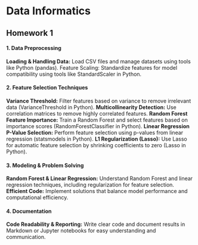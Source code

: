 # Data Informatics

## Homework 1
#### 1. Data Preprocessing
**Loading & Handling Data:** Load CSV files and manage datasets using tools like Python (pandas).
Feature Scaling: Standardize features for model compatibility using tools like StandardScaler in Python.
#### 2. Feature Selection Techniques
**Variance Threshold:** Filter features based on variance to remove irrelevant data (VarianceThreshold in Python).
**Multicollinearity Detection:** Use correlation matrices to remove highly correlated features.
**Random Forest Feature Importance:** Train a Random Forest and select features based on importance scores (RandomForestClassifier in Python).
**Linear Regression P-Value Selection:** Perform feature selection using p-values from linear regression (statsmodels in Python).
**L1 Regularization (Lasso):** Use Lasso for automatic feature selection by shrinking coefficients to zero (Lasso in Python).
#### 3. Modeling & Problem Solving
**Random Forest & Linear Regression:** Understand Random Forest and linear regression techniques, including regularization for feature selection.
**Efficient Code:** Implement solutions that balance model performance and computational efficiency.
#### 4. Documentation
**Code Readability & Reporting:** Write clear code and document results in Markdown or Jupyter notebooks for easy understanding and communication.
